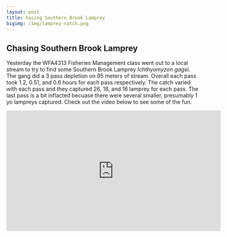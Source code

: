 ```yaml
---
layout: post
title: hasing Southern Brook Lamprey
bigimg: /img/lamprey-catch.png
---
```


## Chasing Southern Brook Lamprey

Yesterday the WFA4313 Fisheries Management class went out
to a local stream to try to find some Southern Brook Lamprey
_Ichthyomyzon gagei_. The gang did a 3 pass depletion on 
95 meters of stream. Overall each pass took 1.2, 0.51, and 0.6 hours
for each pass respectively. The catch varied with each pass and
they captured 26, 18, and 16 lamprey for each pass. The last pass is a
bit inflacted becuase there were several smaller, presumably 1 yo
lampreys captured. Check out the video below to see some of the fun.



<iframe width="560" height="315" src="https://www.youtube.com/embed/etu1qrOL7PQ" frameborder="0" allow="autoplay; encrypted-media" allowfullscreen></iframe>